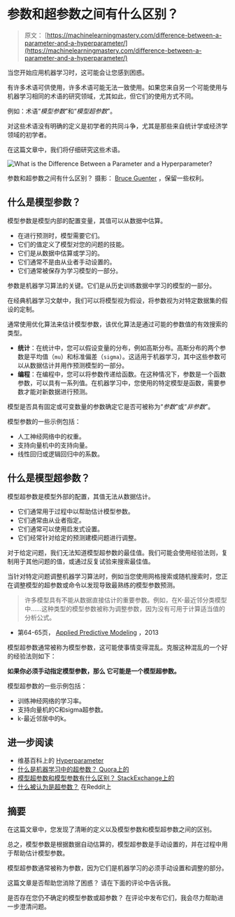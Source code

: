 # 参数和超参数之间有什么区别？

> 原文： [https://machinelearningmastery.com/difference-between-a-parameter-and-a-hyperparameter/](https://machinelearningmastery.com/difference-between-a-parameter-and-a-hyperparameter/)

当您开始应用机器学习时，这可能会让您感到困惑。

有许多术语可供使用，许多术语可能无法一致使用。如果您来自另一个可能使用与机器学习相同的术语的研究领域，尤其如此，但它们的使用方式不同。

例如：术语“_模型参数_”和“_模型超参数_”。

对这些术语没有明确的定义是初学者的共同斗争，尤其是那些来自统计学或经济学领域的初学者。

在这篇文章中，我们将仔细研究这些术语。

![What is the Difference Between a Parameter and a Hyperparameter?](https://3qeqpr26caki16dnhd19sv6by6v-wpengine.netdna-ssl.com/wp-content/uploads/2017/07/What-is-the-Difference-Between-a-Parameter-and-a-Hyperparameter.jpg)

参数和超参数之间有什么区别？
摄影： [Bruce Guenter](https://www.flickr.com/photos/10154402@N03/7572253262/) ，保留一些权利。

## 什么是模型参数？

模型参数是模型内部的配置变量，其值可以从数据中估算。

*   在进行预测时，模型需要它们。
*   它们的值定义了模型对您的问题的技能。
*   它们是从数据中估算或学习的。
*   它们通常不是由从业者手动设置的。
*   它们通常被保存为学习模型的一部分。

参数是机器学习算法的关键。它们是从历史训练数据中学习的模型的一部分。

在经典机器学习文献中，我们可以将模型视为假设，将参数视为对特定数据集的假设的定制。

通常使用优化算法来估计模型参数，该优化算法是通过可能的参数值的有效搜索的类型。

*   **统计**：在统计中，您可以假设变量的分布，例如高斯分布。高斯分布的两个参数是平均值（`mu`）和标准偏差（`sigma`）。这适用于机器学习，其中这些参数可以从数据估计并用作预测模型的一部分。
*   **编程**：在编程中，您可以将参数传递给函数。在这种情况下，参数是一个函数参数，可以具有一系列值。在机器学习中，您使用的特定模型是函数，需要参数才能对新数据进行预测。

模型是否具有固定或可变数量的参数确定它是否可被称为“_参数_”或“_非参数_”。

模型参数的一些示例包括：

*   人工神经网络中的权重。
*   支持向量机中的支持向量。
*   线性回归或逻辑回归中的系数。

## 什么是模型超参数？

模型超参数是模型外部的配置，其值无法从数据估计。

*   它们通常用于过程中以帮助估计模型参数。
*   它们通常由从业者指定。
*   它们通常可以使用启发式设置。
*   它们经常针对给定的预测建模问题进行调整。

对于给定问题，我们无法知道模型超参数的最佳值。我们可能会使用经验法则，复制用于其他问题的值，或通过反复试验来搜索最佳值。

当针对特定问题调整机器学习算法时，例如当您使用网格搜索或随机搜索时，您正在调整模型的超参数或命令以发现导致最熟练的模型参数预测。

> 许多模型具有不能从数据直接估计的重要参数。例如，在K-最近邻分类模型中......这种类型的模型参数被称为调整参数，因为没有可用于计算适当值的分析公式。

- 第64-65页， [Applied Predictive Modeling](http://www.amazon.com/dp/1461468485?tag=inspiredalgor-20) ，2013

模型超参数通常被称为模型参数，这可能使事情变得混乱。克服这种混乱的一个好的经验法则如下：

**如果你必须手动指定模型参数，那么
它可能是一个模型超参数。**

模型超参数的一些示例包括：

*   训练神经网络的学习率。
*   支持向量机的C和sigma超参数。
*   k-最近邻居中的k。

## 进一步阅读

*   维基百科上的 [Hyperparameter](https://en.wikipedia.org/wiki/Hyperparameter)
*   [什么是机器学习中的超参数？ Quora上的](https://www.quora.com/What-are-hyperparameters-in-machine-learning)
*   [模型超参数和模型参数有什么区别？ StackExchange上的](https://datascience.stackexchange.com/questions/14187/what-is-the-difference-between-model-hyperparameters-and-model-parameters)
*   [什么被认为是超参数？](https://www.reddit.com/r/MachineLearning/comments/40tfc4/what_is_considered_a_hyperparameter/) 在Reddit上

## 摘要

在这篇文章中，您发现了清晰的定义以及模型参数和模型超参数之间的区别。

总之，模型参数是根据数据自动估算的，模型超参数是手动设置的，并在过程中用于帮助估计模型参数。

模型超参数通常被称为参数，因为它们是机器学习的必须手动设置和调整的部分。

这篇文章是否帮助您消除了困惑？
请在下面的评论中告诉我。

是否存在您仍不确定的模型参数或超参数？
在评论中发布它们，我会尽力帮助进一步澄清问题。